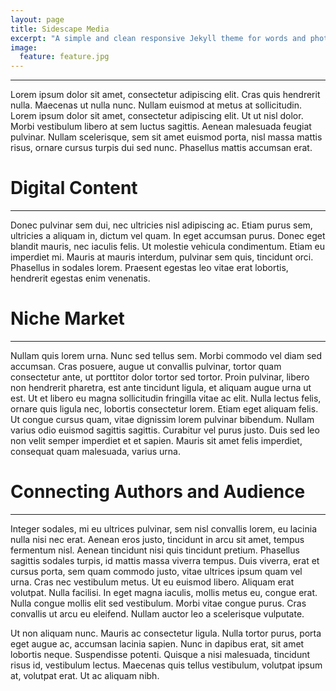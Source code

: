 ```yaml
---
layout: page
title: Sidescape Media
excerpt: "A simple and clean responsive Jekyll theme for words and photos."
image:
  feature: feature.jpg
---
```

* * *
Lorem ipsum dolor sit amet, consectetur adipiscing elit. Cras quis hendrerit nulla. Maecenas ut nulla nunc. Nullam euismod at metus at sollicitudin. Lorem ipsum dolor sit amet, consectetur adipiscing elit. Ut ut nisl dolor. Morbi vestibulum libero at sem luctus sagittis. Aenean malesuada feugiat pulvinar. Nullam scelerisque, sem sit amet euismod porta, nisl massa mattis risus, ornare cursus turpis dui sed nunc. Phasellus mattis accumsan erat.


# Digital Content #
* * *
Donec pulvinar sem dui, nec ultricies nisl adipiscing ac. Etiam purus sem, ultricies a aliquam in, dictum vel quam. In eget accumsan purus. Donec eget blandit mauris, nec iaculis felis. Ut molestie vehicula condimentum. Etiam eu imperdiet mi. Mauris at mauris interdum, pulvinar sem quis, tincidunt orci. Phasellus in sodales lorem. Praesent egestas leo vitae erat lobortis, hendrerit egestas enim venenatis.


# Niche Market #
* * *
Nullam quis lorem urna. Nunc sed tellus sem. Morbi commodo vel diam sed accumsan. Cras posuere, augue ut convallis pulvinar, tortor quam consectetur ante, ut porttitor dolor tortor sed tortor. Proin pulvinar, libero non hendrerit pharetra, est ante tincidunt ligula, et aliquam augue urna ut est. Ut et libero eu magna sollicitudin fringilla vitae ac elit. Nulla lectus felis, ornare quis ligula nec, lobortis consectetur lorem. Etiam eget aliquam felis. Ut congue cursus quam, vitae dignissim lorem pulvinar bibendum. Nullam varius odio euismod sagittis sagittis. Curabitur vel purus justo. Duis sed leo non velit semper imperdiet et et sapien. Mauris sit amet felis imperdiet, consequat quam malesuada, varius urna.


# Connecting Authors and Audience #
* * *
Integer sodales, mi eu ultrices pulvinar, sem nisl convallis lorem, eu lacinia nulla nisi nec erat. Aenean eros justo, tincidunt in arcu sit amet, tempus fermentum nisl. Aenean tincidunt nisi quis tincidunt pretium. Phasellus sagittis sodales turpis, id mattis massa viverra tempus. Duis viverra, erat et cursus porta, sem quam commodo justo, vitae ultrices ipsum quam vel urna. Cras nec vestibulum metus. Ut eu euismod libero. Aliquam erat volutpat. Nulla facilisi. In eget magna iaculis, mollis metus eu, congue erat. Nulla congue mollis elit sed vestibulum. Morbi vitae congue purus. Cras convallis ut arcu eu eleifend. Nullam auctor leo a scelerisque vulputate.

Ut non aliquam nunc. Mauris ac consectetur ligula. Nulla tortor purus, porta eget augue ac, accumsan lacinia sapien. Nunc in dapibus erat, sit amet lobortis neque. Suspendisse potenti. Quisque a nisi malesuada, tincidunt risus id, vestibulum lectus. Maecenas quis tellus vestibulum, volutpat ipsum at, volutpat erat. Ut ac aliquam nibh. 
